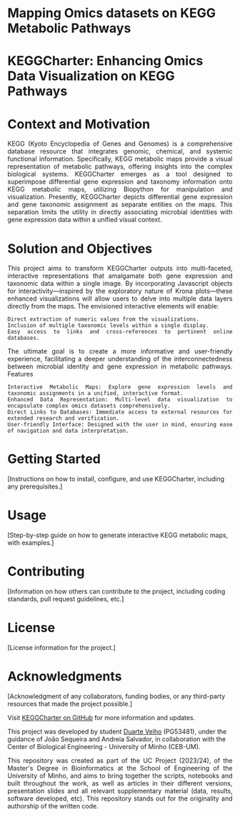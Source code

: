 # Mapping Omics datasets on KEGG Metabolic Pathways

##
# KEGGCharter: Enhancing Omics Data Visualization on KEGG Pathways
  
# Context and Motivation
<div align="justify">
KEGG (Kyoto Encyclopedia of Genes and Genomes) is a comprehensive database resource that integrates genomic, chemical, and systemic functional information. Specifically, KEGG metabolic maps provide a visual representation of metabolic pathways, offering insights into the complex biological systems. KEGGCharter emerges as a tool designed to superimpose differential gene expression and taxonomy information onto KEGG metabolic maps, utilizing Biopython for manipulation and visualization. Presently, KEGGCharter depicts differential gene expression and gene taxonomic assignment as separate entities on the maps. This separation limits the utility in directly associating microbial identities with gene expression data within a unified visual context.
</div>

# Solution and Objectives
<div align="justify">
This project aims to transform KEGGCharter outputs into multi-faceted, interactive representations that amalgamate both gene expression and taxonomic data within a single image. By incorporating Javascript objects for interactivity—inspired by the exploratory nature of Krona plots—these enhanced visualizations will allow users to delve into multiple data layers directly from the maps. The envisioned interactive elements will enable:

    Direct extraction of numeric values from the visualizations.
    Inclusion of multiple taxonomic levels within a single display.
    Easy access to links and cross-references to pertinent online databases.

The ultimate goal is to create a more informative and user-friendly experience, facilitating a deeper understanding of the interconnectedness between microbial identity and gene expression in metabolic pathways.
Features

    Interactive Metabolic Maps: Explore gene expression levels and taxonomic assignments in a unified, interactive format.
    Enhanced Data Representation: Multi-level data visualization to encapsulate complex omics datasets comprehensively.
    Direct Links to Databases: Immediate access to external resources for extended research and verification.
    User-friendly Interface: Designed with the user in mind, ensuring ease of navigation and data interpretation.
</div>

# Getting Started

[Instructions on how to install, configure, and use KEGGCharter, including any prerequisites.]

# Usage

[Step-by-step guide on how to generate interactive KEGG metabolic maps, with examples.]

# Contributing

[Information on how others can contribute to the project, including coding standards, pull request guidelines, etc.]

# License

[License information for the project.]

# Acknowledgments

[Acknowledgment of any collaborators, funding bodies, or any third-party resources that made the project possible.]

Visit [KEGGCharter on GitHub](https://github.com/iquasere/KEGGCharter) for more information and updates.



This project was developed by student [Duarte Velho](https://github.com/duartebred) (PG53481), under the guidance of João Sequeira and Andreia Salvador, in collaboration with the Center of Biological Engineering - University of Minho (CEB-UM).
<div align="justify">
This repository was created as part of the UC Project (2023/24), of the Master's Degree in Bioinformatics at the School of Engineering of the University of Minho, and aims to bring together the scripts, notebooks and built throughout the work, as well as articles in their different versions, presentation slides and all relevant supplementary material (data, results, software developed, etc).
This repository stands out for the originality and authorship of the written code.
</div>

##
